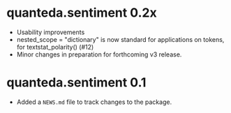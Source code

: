 # quanteda.sentiment 0.2x

* Usability improvements
* nested_scope = "dictionary" is now standard for applications on tokens, for textstat_polarity() (#12)
* Minor changes in preparation for forthcoming v3 release.

# quanteda.sentiment 0.1

* Added a `NEWS.md` file to track changes to the package.



